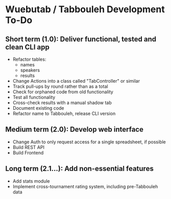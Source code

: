 # Wuebutab / Tabbouleh Development To-Do

## Short term (1.0): Deliver functional, tested and clean CLI app

* Refactor tables:
  * names
  * speakers
  * results
* Change Actions into a class called "TabController" or similar
* Track pull-ups by round rather than as a total
* Check for orphaned code from old functionality
* Test all functionality
* Cross-check results with a manual shadow tab
* Document existing code
* Refactor name to Tabbouleh, release CLI version

## Medium term (2.0): Develop web interface

* Change Auth to only request access for a single spreadsheet, if possible
* Build REST API
* Build Frontend

## Long term (2.1...): Add non-essential features

* Add stats module
* Implement cross-tournament rating system, including pre-Tabbouleh data
